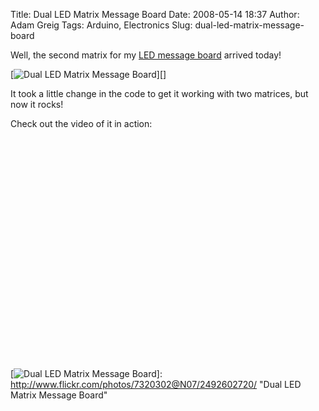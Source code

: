 Title: Dual LED Matrix Message Board
Date: 2008-05-14 18:37
Author: Adam Greig
Tags: Arduino, Electronics
Slug: dual-led-matrix-message-board

Well, the second matrix for my [LED message board][] arrived today!

[![Dual LED Matrix Message Board][]][]

It took a little change in the code to get it working with two matrices,
but now it rocks!

Check out the video of it in action:  

<object width="425" height="355"><param name="movie" value="http://www.youtube.com/v/C1xpVda6cBo&amp;hl=en"></param><param name="wmode" value="transparent"></param><embed src="http://www.youtube.com/v/C1xpVda6cBo&amp;hl=en" type="application/x-shockwave-flash" wmode="transparent" width="425" height="355"></embed></object>

  [LED message board]: http://negativeacknowledge.com/2008/03/12/led-matrix-controller/
  [Dual LED Matrix Message Board]: http://static.flickr.com/2243/2492602720_6b8e9090cc_m.jpg
  [![Dual LED Matrix Message Board][]]: http://www.flickr.com/photos/7320302@N07/2492602720/
    "Dual LED Matrix Message Board"
